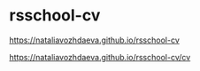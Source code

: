 # rsschool-cv

https://nataliavozhdaeva.github.io/rsschool-cv

https://nataliavozhdaeva.github.io/rsschool-cv/cv
